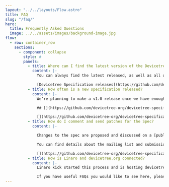 ```yaml
---
layout: "../../layouts/Flow.astro"
title: FAQ
slug: "/faq/"
hero:
  title: Frequently Asked Questions
  image: ../../assets/images/background-image.jpg
flow:
  - row: container_row
    sections:
      - component: collapse
        style: #
        panels:
          - title: Where can I find the latest version of the Devicetree Specification?
            content: |-
              You can always find the latest released, as well as all older releases, in our GitHub repository:

              [Devicetree Specification releases](https://github.com/devicetree-org/devicetree-specification/releases)
          - title: How often is a new specification released?
            content: |-
              We’re planning to make a v1.0 release once we have enough contributions to make a major release.

              ## [](https://github.com/devicetree-org/devicetree-specification/blob/master/FAQ.md#governance)Governance

              [](https://github.com/devicetree-org/devicetree-specification/blob/master/FAQ.md#how-do-I-comment-and-send-patches-for-the-spec)
          - title: How do I comment and send patches for the Spec?
            content: |-

              Changes to the spec are proposed and discussed on a [public mailing list](http://vger.kernel.org/vger-lists.html#devicetree-spec) and the source document is hosted in the [Devicetree Specification](https://github.com/devicetree-org/devicetree-specification) project on GitHub.

              You can find details about the mailing list and submission process in the [Readme](https://github.com/devicetree-org/devicetree-specification/blob/master/README.md) file.

              [](https://github.com/devicetree-org/devicetree-specification/blob/master/FAQ.md#how-is-linaro-and-devicetreeorg-connected)
          - title: How is Linaro and devicetree.org connected?
            content: |-
              Linaro kick started this process and is hosting devicetree.org under its organisation.

              If you have useful FAQs you would like to see here, please contact us through the mailing list
---
```

